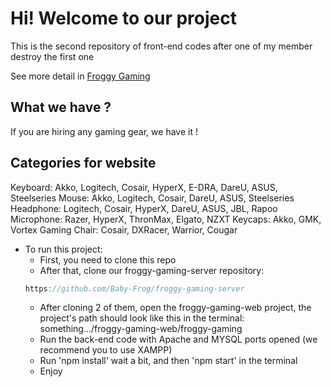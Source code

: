 # Hi! Welcome to our project

This is the second repository of front-end codes after one of my member destroy the first one

See more detail in [Froggy Gaming](https://baby-frog.github.io/froggy-gaming-web/)

## What we have ?

If you are hiring any gaming gear, we have it !

## Categories for website

Keyboard: Akko, Logitech, Cosair, HyperX, E-DRA, DareU, ASUS, Steelseries
Mouse: Akko, Logitech, Cosair, DareU, ASUS, Steelseries
Headphone: Logitech, Cosair, HyperX, DareU, ASUS, JBL, Rapoo
Microphone: Razer, HyperX, ThronMax, Elgato, NZXT
Keycaps: Akko, GMK, Vortex
Gaming Chair: Cosair, DXRacer, Warrior, Cougar

- To run this project:
  - First, you need to clone this repo
  - After that, clone our froggy-gaming-server repository:
  ```js
  https://github.com/Baby-Frog/froggy-gaming-server
  ```
  - After cloning 2 of them, open the froggy-gaming-web project, the project's path should look like this in the terminal: something.../froggy-gaming-web/froggy-gaming
  - Run the back-end code with Apache and MYSQL ports opened (we recommend you to use XAMPP)
  - Run 'npm install' wait a bit, and then 'npm start' in the terminal
  - Enjoy
